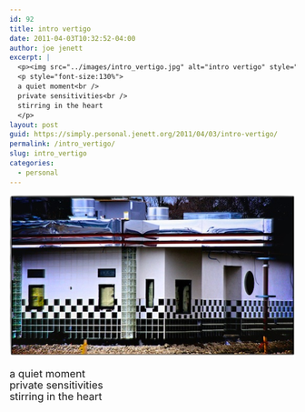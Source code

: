 ```yaml
---
id: 92
title: intro vertigo
date: 2011-04-03T10:32:52-04:00
author: joe jenett
excerpt: |
  <p><img src="../images/intro_vertigo.jpg" alt="intro vertigo" style="border:none;" /></p>
  <p style="font-size:130%">
  a quiet moment<br />
  private sensitivities<br />
  stirring in the heart
  </p>
layout: post
guid: https://simply.personal.jenett.org/2011/04/03/intro-vertigo/
permalink: /intro_vertigo/
slug: intro_vertigo
categories:
  - personal
---
```

<img src="../images/intro_vertigo.jpg" alt="intro vertigo" style="border:none;" />

<p style="font-size:130%;line-height:1.1em;">
a quiet moment<br>
private sensitivities<br>
stirring in the heart
</p>